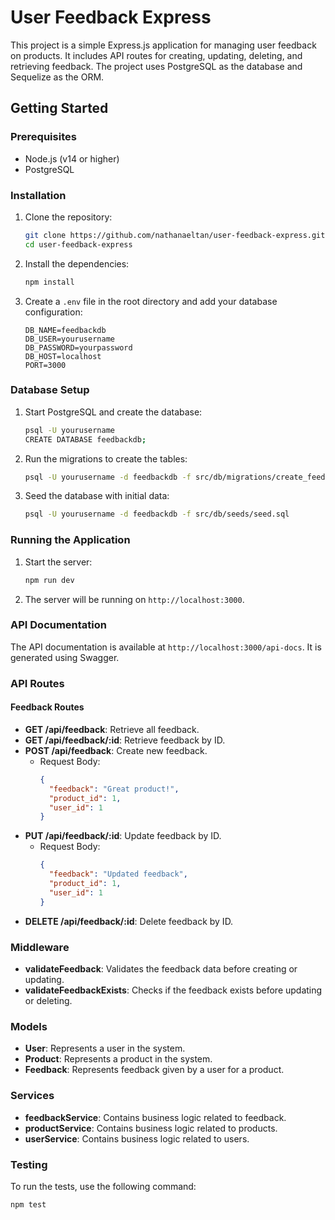 # User Feedback Express

This project is a simple Express.js application for managing user feedback on products. It includes API routes for creating, updating, deleting, and retrieving feedback. The project uses PostgreSQL as the database and Sequelize as the ORM.

## Getting Started

### Prerequisites

- Node.js (v14 or higher)
- PostgreSQL

### Installation

1. Clone the repository:
    ```sh
    git clone https://github.com/nathanaeltan/user-feedback-express.git
    cd user-feedback-express
    ```

2. Install the dependencies:
    ```sh
    npm install
    ```

3. Create a `.env` file in the root directory and add your database configuration:
    ```env
    DB_NAME=feedbackdb
    DB_USER=yourusername
    DB_PASSWORD=yourpassword
    DB_HOST=localhost
    PORT=3000
    ```

### Database Setup

1. Start PostgreSQL and create the database:
    ```sh
    psql -U yourusername
    CREATE DATABASE feedbackdb;
    ```

2. Run the migrations to create the tables:
    ```sh
    psql -U yourusername -d feedbackdb -f src/db/migrations/create_feedback_and_product_table.sql
    ```

3. Seed the database with initial data:
    ```sh
    psql -U yourusername -d feedbackdb -f src/db/seeds/seed.sql
    ```

### Running the Application

1. Start the server:
    ```sh
    npm run dev
    ```

2. The server will be running on `http://localhost:3000`.

### API Documentation

The API documentation is available at `http://localhost:3000/api-docs`. It is generated using Swagger.

### API Routes

#### Feedback Routes

- **GET /api/feedback**: Retrieve all feedback.
- **GET /api/feedback/:id**: Retrieve feedback by ID.
- **POST /api/feedback**: Create new feedback.
  - Request Body:
    ```json
    {
      "feedback": "Great product!",
      "product_id": 1,
      "user_id": 1
    }
    ```
- **PUT /api/feedback/:id**: Update feedback by ID.
  - Request Body:
    ```json
    {
      "feedback": "Updated feedback",
      "product_id": 1,
      "user_id": 1
    }
    ```
- **DELETE /api/feedback/:id**: Delete feedback by ID.

### Middleware

- **validateFeedback**: Validates the feedback data before creating or updating.
- **validateFeedbackExists**: Checks if the feedback exists before updating or deleting.

### Models

- **User**: Represents a user in the system.
- **Product**: Represents a product in the system.
- **Feedback**: Represents feedback given by a user for a product.

### Services

- **feedbackService**: Contains business logic related to feedback.
- **productService**: Contains business logic related to products.
- **userService**: Contains business logic related to users.

### Testing

To run the tests, use the following command:
```sh
npm test
```